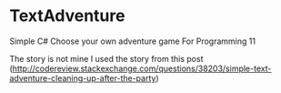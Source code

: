 # TextAdventure
Simple C# Choose your own adventure game
For Programming 11 

The story is not mine I used the story from this post 
(http://codereview.stackexchange.com/questions/38203/simple-text-adventure-cleaning-up-after-the-party)
